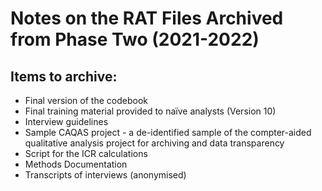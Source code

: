 # Notes on the RAT Files Archived from Phase Two (2021-2022)

## Items to archive:
- Final version of the codebook
- Final training material provided to naïve analysts (Version 10)
- Interview guidelines
-	Sample CAQAS project - a de-identified sample of the compter-aided qualitative analysis project for archiving and data transparency 
- Script for the ICR calculations
-	Methods Documentation 
- Transcripts of interviews (anonymised) 


